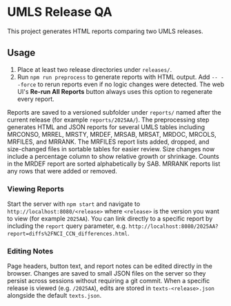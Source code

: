 # UMLS Release QA

This project generates HTML reports comparing two UMLS releases.

## Usage

1. Place at least two release directories under `releases/`.
2. Run `npm run preprocess` to generate reports with HTML output.
   Add `-- --force` to rerun reports even if no logic changes were detected.
   The web UI's **Re-run All Reports** button always uses this option to
   regenerate every report.

Reports are saved to a versioned subfolder under `reports/` named after the
current release (for example `reports/2025AA/`).
The preprocessing step generates HTML and JSON reports for several UMLS tables
including MRCONSO, MRREL, MRSTY, MRDEF, MRSAB, MRSAT, MRDOC, MRCOLS, MRFILES,
and MRRANK.
The MRFILES report lists added, dropped, and size-changed files in sortable
tables for easier review. Size changes now include a percentage column to show
relative growth or shrinkage.
Counts in the MRDEF report are sorted alphabetically by SAB.
MRRANK reports list any rows that were added or removed.

### Viewing Reports

Start the server with `npm start` and navigate to `http://localhost:8080/<release>`
where `<release>` is the version you want to view (for example `2025AA`). You can
link directly to a specific report by including the `report` query parameter, e.g.
`http://localhost:8080/2025AA?report=diffs%2FNCI_CCN_differences.html`.

### Editing Notes

Page headers, button text, and report notes can be edited directly in the
browser. Changes are saved to small JSON files on the server so they persist
across sessions without requiring a git commit. When a specific release is
viewed (e.g. `/2025AA`), edits are stored in `texts-<release>.json` alongside the
default `texts.json`.
